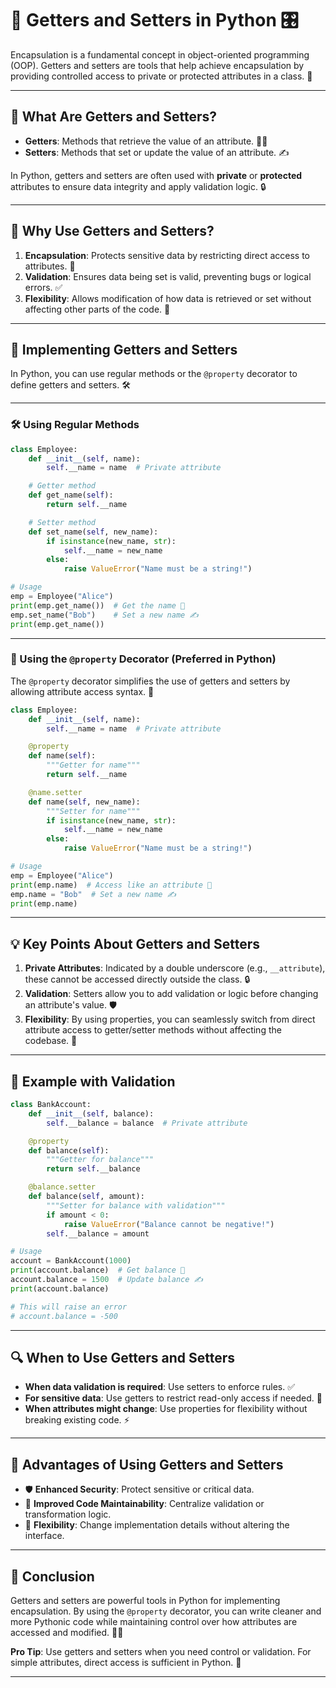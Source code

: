 # 🐍 Getters and Setters in Python 🎛️

Encapsulation is a fundamental concept in object-oriented programming (OOP). Getters and setters are tools that help achieve encapsulation by providing controlled access to private or protected attributes in a class. 🎯

---

## 📖 What Are Getters and Setters?

- **Getters**: Methods that retrieve the value of an attribute. 🕵️‍♀️  
- **Setters**: Methods that set or update the value of an attribute. ✍️  

In Python, getters and setters are often used with **private** or **protected** attributes to ensure data integrity and apply validation logic. 🔒

---

## 🤔 Why Use Getters and Setters?

1. **Encapsulation**: Protects sensitive data by restricting direct access to attributes. 🔐  
2. **Validation**: Ensures data being set is valid, preventing bugs or logical errors. ✅  
3. **Flexibility**: Allows modification of how data is retrieved or set without affecting other parts of the code. 🔄  

---

## 🔧 Implementing Getters and Setters

In Python, you can use regular methods or the `@property` decorator to define getters and setters. 🛠️

---

### 🛠️ Using Regular Methods

```python
class Employee:
    def __init__(self, name):
        self.__name = name  # Private attribute

    # Getter method
    def get_name(self):
        return self.__name

    # Setter method
    def set_name(self, new_name):
        if isinstance(new_name, str):
            self.__name = new_name
        else:
            raise ValueError("Name must be a string!")

# Usage
emp = Employee("Alice")
print(emp.get_name())  # Get the name 🎯
emp.set_name("Bob")    # Set a new name ✍️
print(emp.get_name())
```

---

### 🎉 Using the `@property` Decorator (Preferred in Python)

The `@property` decorator simplifies the use of getters and setters by allowing attribute access syntax. 🚀

```python
class Employee:
    def __init__(self, name):
        self.__name = name  # Private attribute

    @property
    def name(self):
        """Getter for name"""
        return self.__name

    @name.setter
    def name(self, new_name):
        """Setter for name"""
        if isinstance(new_name, str):
            self.__name = new_name
        else:
            raise ValueError("Name must be a string!")

# Usage
emp = Employee("Alice")
print(emp.name)  # Access like an attribute 🎯
emp.name = "Bob"  # Set a new name ✍️
print(emp.name)
```

---

## 💡 Key Points About Getters and Setters

1. **Private Attributes**: Indicated by a double underscore (e.g., `__attribute`), these cannot be accessed directly outside the class. 🔒  
2. **Validation**: Setters allow you to add validation or logic before changing an attribute's value. 🛡️  
3. **Flexibility**: By using properties, you can seamlessly switch from direct attribute access to getter/setter methods without affecting the codebase. 🔄  

---

## 📝 Example with Validation

```python
class BankAccount:
    def __init__(self, balance):
        self.__balance = balance  # Private attribute

    @property
    def balance(self):
        """Getter for balance"""
        return self.__balance

    @balance.setter
    def balance(self, amount):
        """Setter for balance with validation"""
        if amount < 0:
            raise ValueError("Balance cannot be negative!")
        self.__balance = amount

# Usage
account = BankAccount(1000)
print(account.balance)  # Get balance 🎯
account.balance = 1500  # Update balance ✍️
print(account.balance)

# This will raise an error
# account.balance = -500
```

---

## 🔍 When to Use Getters and Setters

- **When data validation is required**: Use setters to enforce rules. ✅  
- **For sensitive data**: Use getters to restrict read-only access if needed. 🔐  
- **When attributes might change**: Use properties for flexibility without breaking existing code. ⚡  

---

## 🎯 Advantages of Using Getters and Setters

- 🛡️ **Enhanced Security**: Protect sensitive or critical data.  
- 🧹 **Improved Code Maintainability**: Centralize validation or transformation logic.  
- 🔄 **Flexibility**: Change implementation details without altering the interface.  

---

## 🚀 Conclusion

Getters and setters are powerful tools in Python for implementing encapsulation. By using the `@property` decorator, you can write cleaner and more Pythonic code while maintaining control over how attributes are accessed and modified. 🐍✨

**Pro Tip**: Use getters and setters when you need control or validation. For simple attributes, direct access is sufficient in Python. 🚀

---
